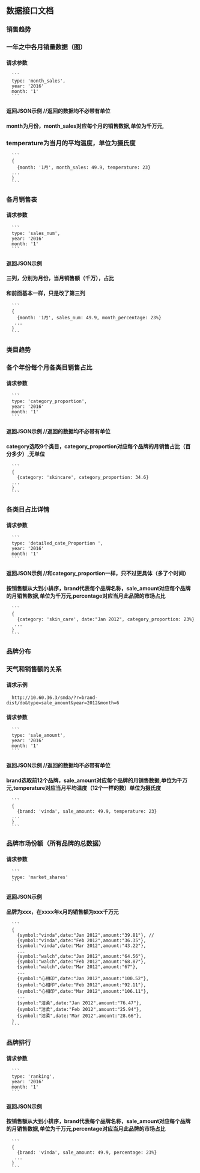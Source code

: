 ## 数据接口文档

### 销售趋势
### 一年之中各月销量数据（图）
#### 请求参数
      ```
      type: 'month_sales',
      year: '2016'
      month: '1'
      ```
#### 返回JSON示例 //返回的数据均不必带有单位
#### month为月份，month_sales对应每个月的销售数据,单位为千万元,
###  temperature为当月的平均温度，单位为摄氏度
      ```
      {
        {month: '1月', month_sales: 49.9, temperature: 23}  
      ...                                                   
      }
      ```

### 各月销售表
#### 请求参数
      ```
      type: 'sales_num',
      year: '2016'
      month: '1'
      ```
#### 返回JSON示例
#### 三列，分别为月份，当月销售额（千万），占比
#### 和前面基本一样，只是改了第三列
      ```
      {
        {month: '1月', sales_num: 49.9, month_percentage: 23%}  
       ...                                                    
      }
      ```


### 类目趋势
### 各个年份每个月各类目销售占比
#### 请求参数
      ```
      type: 'category_proportion',
      year: '2016'
      month: '1'
      ```
#### 返回JSON示例 //返回的数据均不必带有单位
#### category选取9个类目，category_proportion对应每个品牌的月销售占比（百分多少）,无单位
      ```
      {
        {category: 'skincare', category_proportion: 34.6}  
      ...                                                   
      }
      ```
### 各类目占比详情
#### 请求参数
      ```
      type: 'detailed_cate_Proportion ',
      year: '2016'
      month: '1'
      ```
#### 返回JSON示例 //和category_proportion一样，只不过更具体（多了个时间）
#### 按销售额从大到小排序，brand代表每个品牌名称，sale_amount对应每个品牌的月销售数据,单位为千万元,percentage对应当月此品牌的市场占比
      ```
      {
        {category: 'skin_care', date:"Jan 2012", category_proportion: 23%}  
       ...                                                    
      }
      ```


### 品牌分布
### 天气和销售额的关系
#### 请求示例
      http://10.60.36.3/smda/?r=brand-dist/do&type=sale_amount&year=2012&month=6
#### 请求参数
      ```
      type: 'sale_amount',
      year: '2016'
      month: '1'
      ```
#### 返回JSON示例 //返回的数据均不必带有单位
#### brand选取前12个品牌，sale_amount对应每个品牌的月销售数据,单位为千万元,temperature对应当月平均温度（12个一样的数）单位为摄氏度
      ```
      {
        {brand: 'vinda', sale_amount: 49.9, temperature: 23}  
      ...                                                   
      }
      ```
### 品牌市场份额（所有品牌的总数据）
#### 请求参数
      ```
      type: 'market_shares'
      ```
#### 返回JSON示例
#### 品牌为xxx，在xxxx年x月的销售额为xxx千万元
      ```
      {
        {symbol:"vinda",date:"Jan 2012",amount:"39.81"}, //
        {symbol:"vinda",date:"Feb 2012",amount:"36.35"},
        {symbol:"vinda",date:"Mar 2012",amount:"43.22"},
        ...
        {symbol:"walch",date:"Jan 2012",amount:"64.56"},
        {symbol:"walch",date:"Feb 2012",amount:"68.87"},
        {symbol:"walch",date:"Mar 2012",amount:"67"},
        ...
        {symbol:"心相印",date:"Jan 2012",amount:"100.52"},
        {symbol:"心相印",date:"Feb 2012",amount:"92.11"},
        {symbol:"心相印",date:"Mar 2012",amount:"106.11"},
        ...
        {symbol:"洁柔",date:"Jan 2012",amount:"76.47"},
        {symbol:"洁柔",date:"Feb 2012",amount:"25.94"},
        {symbol:"洁柔",date:"Mar 2012",amount:"28.66"},
      }
      ```
### 品牌排行
#### 请求参数
      ```
      type: 'ranking',
      year: '2016'
      month: '1'
      ```
#### 返回JSON示例
#### 按销售额从大到小排序，brand代表每个品牌名称，sale_amount对应每个品牌的月销售数据,单位为千万元,percentage对应当月此品牌的市场占比
      ```
      {
        {brand: 'vinda', sale_amount: 49.9, percentage: 23%}  
       ...                                                    
      }
      ```
